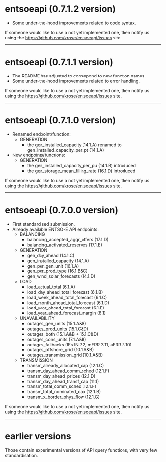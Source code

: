 # entsoeapi (0.7.1.2 version)
-   Some under-the-hood improvements related to code syntax.

If someone would like to use a not yet implemented one, then notify us using the <https://github.com/krose/entsoeapi/issues> site.

------------------------------------------------------------------------

# entsoeapi (0.7.1.1 version)
-   The README has adjusted to correspond to new function names.
-   Some under-the-hood improvements related to error handling.

If someone would like to use a not yet implemented one, then notify us using the <https://github.com/krose/entsoeapi/issues> site.

------------------------------------------------------------------------

# entsoeapi (0.7.1.0 version)
-   Renamed endpoint/function:
    -   GENERATION
        -   the gen_installed_capacity (14.1.A) renamed to gen_installed_capacity_per_pt (14.1.A)
-   New endpoints/functions:
    -   GENERATION
        -   the gen_installed_capacity_per_pu (14.1.B) introduced
        -   the gen_storage_mean_filling_rate (16.1.D) introduced

If someone would like to use a not yet implemented one, then notify us using the <https://github.com/krose/entsoeapi/issues> site.

------------------------------------------------------------------------

# entsoeapi (0.7.0.0 version)

-   First standardised submission.
-   Already available ENTSO-E API endpoints:
    -   BALANCING
        -   balancing_accepted_aggr_offers (17.1.D)
        -   balancing_activated_reserves (17.1.E)
    -   GENERATION
        -   gen_day_ahead (14.1.C)
        -   gen_installed_capacity (14.1.A)
        -   gen_per_gen_unit (16.1.A)
        -   gen_per_prod_type (16.1.B&C)
        -   gen_wind_solar_forecasts (14.1.D)
    -   LOAD
        -   load_actual_total (6.1.A)
        -   load_day_ahead_total_forecast (6.1.B)
        -   load_week_ahead_total_forecast (6.1.C)
        -   load_month_ahead_total_forecast (6.1.D)
        -   load_year_ahead_total_forecast (6.1.E)
        -   load_year_ahead_forecast_margin (8.1)
    -   UNAVAILABILITY
        -   outages_gen_units (15.1.A&B)
        -   outages_prod_units (15.1.C&D)
        -   outages_both (15.1.A&B + 15.1.C&D)
        -   outages_cons_units (7.1.A&B)
        -   outages_fallbacks (IFs IN 7.2, mFRR 3.11, aFRR 3.10)
        -   outages_offshore_grid (10.1.A&B)
        -   outages_transmission_grid (10.1.A&B)
    -   TRANSMISSION
        -   transm_already_allocated_cap (12.1.C)
        -   transm_day_ahead_comm_sched (12.1.F)
        -   transm_day_ahead_prices (12.1.D)
        -   transm_day_ahead_transf_cap (11.1)
        -   transm_total_comm_sched (12.1.F)
        -   transm_total_nominated_cap (12.1.B)
        -   transm_x_border_phys_flow (12.1.G)

If someone would like to use a not yet implemented one, then notify us using the <https://github.com/krose/entsoeapi/issues> site.

------------------------------------------------------------------------

# earlier versions

Those contain experimental versions of API query functions, with very few standardisation.

